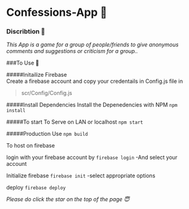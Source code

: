 # Confessions-App :thought_balloon:

### Discribtion :pencil:
*This App is a game for a group of people/friends to give anonymous comments and suggestions or criticism for a group..*


###To Use :memo:

#####Initailize Firebase  
Create a firebase account and copy your credentails in Config.js file in 
> scr/Config/Config.js

#####Install Dependencies
Install the Depenedencies with NPM
```npm install```

#####To start
To Serve on LAN or localhost
```npm start```

#####Production Use
```npm build```

To host on firebase

login with your firebase account by 
```firebase login```
-And select your account


Initialize firebase
```firebase init```
-select appropriate options

deploy
```firebase deploy```

*Please do click the star on the top of the page :innocent:*
